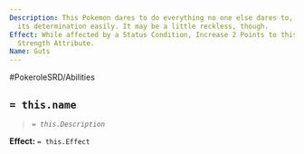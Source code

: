 ```yaml
---
Description: This Pokemon dares to do everything no one else dares to, and won't lose
  its determination easily. It may be a little reckless, though.
Effect: While affected by a Status Condition, Increase 2 Points to this Pokemon's
  Strength Attribute.
Name: Guts
---
```


#PokeroleSRD/Abilities

## `= this.name`

> *`= this.Description`*

**Effect:** `= this.Effect`
